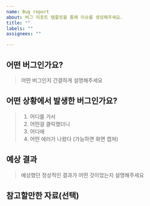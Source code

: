 ```yaml
---
name: Bug report
about: 버그 리포트 템플릿을 통해 이슈를 생성해주세요.
title: ""
labels: ""
assignees: ""

---
```


## 어떤 버그인가요?
> 어떤 버그인지 간결하게 설명해주세요
 
## 어떤 상황에서 발생한 버그인가요?
> 1. 어디를 가서
> 2. 어떤걸 클릭했더니
> 3. 어디에
> 4. 어떤 에러가 나왔다 (가능하면 화면 캡쳐)
 
## 예상 결과
> 예상했던 정상적인 결과가 어떤 것이었는지 설명해주세요
 
## 참고할만한 자료(선택)
